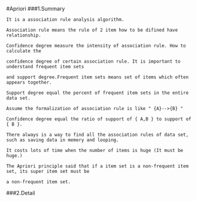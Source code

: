 #Apriori
###1.Summary

    It is a association rule analysis algorithm. 
    
    Association rule means the rule of 2 item how to be difined have relationship.
    
    Confidence degree measure the intensity of association rule. How to calculate the 
    
    confidence degree of certain association rule. It is important to understand frequent item sets 
    
    and support degree.Frequent item sets means set of items which often appears together.
    
    Support degree equal the percent of frequent item sets in the entire data set.
    
    Assume the formalization of association rule is like " {A}-->{B} "
    
    Confidence degree equal the ratio of support of { A,B } to support of { B }.
    
    There always is a way to find all the association rules of data set, such as saving data in memery and looping.
    
    It costs lots of time when the number of items is huge (It must be huge.)
    
    The Apriori principle said that if a item set is a non-frequent item set, its super item set must be 
    
    a non-frequent item set. 
    
###2.Detail

    
    
    
    
